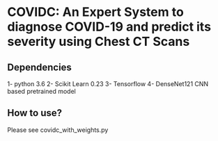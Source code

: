 # COVIDC: An Expert System to diagnose COVID-19 and predict its severity using Chest CT Scans
## Dependencies
1- python 3.6 
2- Scikit Learn 0.23 
3- Tensorflow 
4- DenseNet121 CNN based pretrained model

## How to use?
Please see covidc_with_weights.py
